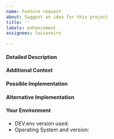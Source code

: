 ```yaml
---
name: Feature request
about: Suggest an idea for this project
title: ''
labels: enhancement
assignees: luisaveiro

---
```


<!-- Provide a general summary of the issue in the Title above -->

#### Detailed Description
<!-- Provide a detailed description of the change or addition you are proposing. -->

#### Additional Context
<!-- Why is this change important to you? How would you use it? How can it benefit other users? -->

#### Possible Implementation
<!-- Not obligatory, but suggest an idea for implementing addition or change. -->

#### Alternative Implementation
<!-- A clear and concise description of any alternative solutions or features you've considered. -->

#### Your Environment
<!-- Include as many relevant details about your environment. -->

* DEV.env version used:
* Operating System and version:

